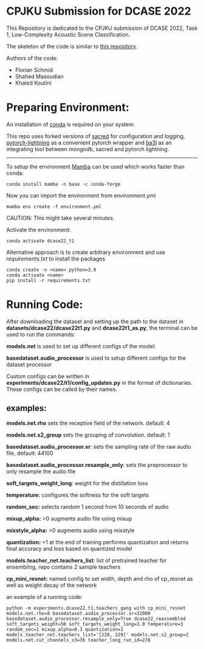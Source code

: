 # CPJKU Submission for DCASE 2022

This Repository is dedicated to the CPJKU submission of DCASE 2022, Task 1, Low-Complexity Acoustic Scene Classification.

The skeleton of the code is similar to [this repository](https://github.com/kkoutini/cpjku_dcase20).

Authors of the code:
- Florian Schmid 
- Shahed Masoudian
- Khaled Koutini 


# Preparing Environment:


An installation of [conda](https://docs.conda.io/en/latest/miniconda.html) is required on your system.

This repo uses forked versions of [sacred](https://github.com/kkoutini/sacred) for configuration and logging, [pytorch-lightning](https://github.com/kkoutini/pytorch-lightning) as a convenient pytorch wrapper and [ba3l](https://github.com/kkoutini/ba3l) as an integrating tool 
between mongodb, sacred and pytorch lightning.

-----------------------

To setup the environment [Mamba](https://github.com/mamba-org/mamba) can be used which works faster than conda:


```
conda install mamba -n base -c conda-forge
```

Now you can import the environment from environment.yml

```
mamba env create -f environment.yml
```

CAUTION: This might take several minutes.

Activate the environment:

```
conda activate dcase22_t1
```


Alternative approach is to create arbitrary environment and use _requirements.txt_ to install the packages

```
conda create -n <name> python=3.9
conda activate <name>
pip install -r requirements.txt
```
# Running Code:

After downloading the dataset and setting up the path to the dataset in **datasets/dcase22/dcase22t1.py** and **dcase22t1_as.py**, the terminal can be used to run the commands:

**models.net** is used to set up different configs of the model:

**basedataset.audio_processor** is used to setup different configs for the dataset processor

Custom configs can be written in **experiments/dcase22/t1/config_updates.py** in the format of dictionaries.
These configs can be called by their names.

## examples:

**models.net.rho** sets the receptive field of the network. default: 4

**models.net.s2_group** sets the grouping of convolution. default: 1 

**basedataset.audio_processor.sr**: sets the sampling rate of the raw audio file, default: 44100

**basedataset.audio_processor.resample_only**: sets the preprocessor to only resample the audio file 

**soft_targets_weight_long**: weight for the distillation loss 

**temperature:** configures the softness for the soft targets

**random_sec:** selects random 1 second from 10 seconds of audio

**mixup_alpha:** >0 augments audio file using mixup 

**mixstyle_alpha:** >0 augments audio using mixstyle 

**quantization:** =1 at the end of training performs quantization and returns final accuracy and loss based on quantized model

**models.teacher_net.teachers_list**: list of pretrained teacher for ensembling, repo contains 2 sample teachers

**cp_mini_resnet:** named config to set width, depth and rho of cp_resnet as well as weight decay of the network

an example of a running code:

```
python -m experiments.dcase22.t1.teachers_gang with cp_mini_resnet models.net.rho=8 basedataset.audio_processor.sr=32000 basedataset.audio_processor.resample_only=True dcase22_reassembled soft_targets_weight=50 soft_targets_weight_long=3.0 temperature=3 random_sec=1 mixup_alpha=0.3 quantization=1 models.teacher_net.teachers_list='[228, 229]' models.net.s2_group=2 models.net.cut_channels_s3=36 teacher_long_run_id=278 
```









